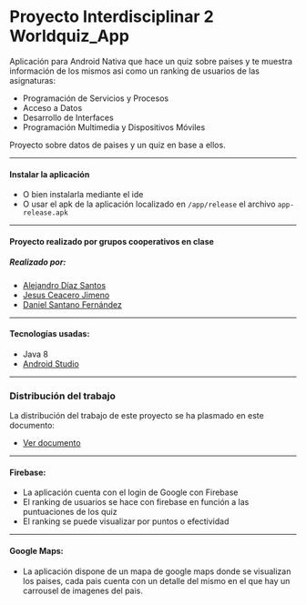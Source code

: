 # Proyecto Interdisciplinar 2 Worldquiz_App
Aplicación para Android Nativa que hace un quiz sobre paises y te muestra información de los mismos asi como un ranking de usuarios de las asignaturas:
* Programación de Servicios y Procesos
* Acceso a Datos
* Desarrollo de Interfaces
* Programación Multimedia y Dispositivos Móviles

Proyecto sobre datos de paises y un quiz en base a ellos.

***


#### Instalar la aplicación
* O bien instalarla mediante el ide
* O usar el apk de la aplicación localizado en `/app/release` el archivo `app-release.apk`

***


#### Proyecto realizado por grupos cooperativos en clase
##### Realizado por:
* [Alejandro Díaz Santos](https://github.com/aledi99 "Alejandro Díaz Santos perfil de GitHub")
* [Jesus Ceacero Jimeno](https://github.com/cads918 "Jesus Ceacero Jimeno perfil de GitHub")
* [Daniel Santano Fernández](https://github.com/DanielSantanoF "Daniel Santano Fernández perfil de GitHub")

***


#### Tecnologías usadas:
* Java 8
* [Android Studio](https://developer.android.com/studio)

***


### Distribución del trabajo
La distribución del trabajo de este proyecto se ha plasmado en este documento:

* [Ver documento](https://docs.google.com/document/d/1CFUwgtk5r1325AngB2T70ZeTuIsBfcL8A8lhr4wq7cs/edit?usp=sharing "Documento de la distribución del trabajo")

***


#### Firebase:
* La aplicación cuenta con el login de Google con Firebase
* El ranking de usuarios se hace con firebase en función a las puntuaciones de los quiz
* El ranking se puede visualizar por puntos o efectividad

***


#### Google Maps:
* La aplicación dispone de un mapa de google maps donde se visualizan los paises, cada pais cuenta con un detalle del mismo en el que hay un carrousel de imagenes del pais.